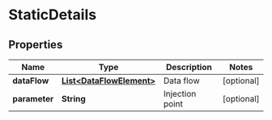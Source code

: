 
# StaticDetails

## Properties
Name | Type | Description | Notes
------------ | ------------- | ------------- | -------------
**dataFlow** | [**List&lt;DataFlowElement&gt;**](DataFlowElement.md) | Data flow |  [optional]
**parameter** | **String** | Injection point |  [optional]



